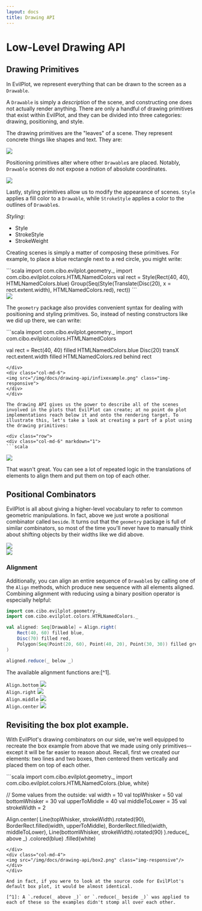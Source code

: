 ```yaml
---
layout: docs
title: Drawing API
---
```

# Low-Level Drawing API

## Drawing Primitives

In EvilPlot, we represent everything that can be drawn to the screen as a `Drawable`.

A `Drawable` is simply a _description_ of the scene, and constructing one does not actually render anything. There are only a handful of drawing primitives that exist within EvilPlot, and they can be divided into three categories: drawing, positioning, and style.

The drawing primitives are the "leaves" of a scene. They represent concrete things like shapes and text. They are: 
<div class="container">
<img src="/img/docs/drawing-api/drawingprimitives.png" class="img-responsive"/>
</div>

Positioning primitives alter where other `Drawable`s are placed. Notably, `Drawable` scenes do not expose a notion of absolute coordinates.

<div class="container">
<img src="/img/docs/drawing-api/positioningprimitives.png" class="img-responsive"/>
</div>

Lastly, styling primitives allow us to modify the appearance of scenes. `Style` applies a fill color to a `Drawable`, while `StrokeStyle` applies a color to the outlines of `Drawable`s. 

_Styling_:
* Style
* StrokeStyle
* StrokeWeight


Creating scenes is simply a matter of composing these primitives. For example, to place a blue rectangle next to a red circle, you might write:
<div class="row">
<div class="col-md-6" markdown="1">
```scala
import com.cibo.evilplot.geometry._
import com.cibo.evilplot.colors.HTMLNamedColors
val rect = Style(Rect(40, 40), HTMLNamedColors.blue)
Group(Seq(Style(Translate(Disc(20), x = rect.extent.width), HTMLNamedColors.red), rect))
```
</div>
<div class="col-md-6">
<img src="/img/docs/drawing-api/initialexample.png" class="img-responsive">
</div>
</div>

The `geometry` package also provides convenient syntax for dealing with positioning and styling primitives. So, instead of nesting constructors like we did up there, we can write:

<div class="row">
<div class="col-md-6" markdown="1">
```scala
import com.cibo.evilplot.geometry._
import com.cibo.evilplot.colors.HTMLNamedColors

val rect = Rect(40, 40) filled HTMLNamedColors.blue
Disc(20) transX rect.extent.width filled HTMLNamedColors.red behind rect
```
</div>
<div class="col-md-6">
<img src="/img/docs/drawing-api/infixexample.png" class="img-responsive">
</div>
</div>

The drawing API gives us the power to describe all of the scenes involved in the plots that EvilPlot can create; at no point do plot implementations reach below it and onto the rendering target. To illustrate this, let's take a look at creating a part of a plot using the drawing primitives:

<div class="row">
<div class="col-md-6" markdown="1">
```scala

```
</div>
<div class="col-md-6">
<img src="/img/docs/drawing-api/box1.png" class="img-responsive"/>
</div>
</div>

That wasn't great. You can see a lot of repeated logic in the translations of elements to align them and put them on top of each other.
## Positional Combinators

EvilPlot is all about giving a higher-level vocabulary to refer to common geometric manipulations. In fact, above we just wrote a positional combinator called `beside`. It turns out that the `geometry` package is full of similar combinators, so most of the time you'll never have to manually think about shifting objects by their widths like we did above.

<div class="row">
<div class="col-md-4">
<img src="/img/docs/drawing-api/beside.png" class="img-responsive"/>
</div>
<div class="col-md-4">
<img src="/img/docs/drawing-api/behind.png" class="img-responsive"/>
</div>
</div>


### Alignment

Additionally, you can align an entire sequence of `Drawable`s by calling one of the `Align` methods, which produce new sequence with all elements aligned. Combining alignment with reducing using a binary position operator is especially helpful:


```scala
import com.cibo.evilplot.geometry._
import com.cibo.evilplot.colors.HTMLNamedColors._

val aligned: Seq[Drawable] = Align.right(
	Rect(40, 60) filled blue,
	Disc(70) filled red,
	Polygon(Seq(Point(20, 60), Point(40, 20), Point(30, 30)) filled green)
)

aligned.reduce(_ below _)
```

The available alignment functions are:[^1].


<!-- ugh fix this alignment -->
<div class="container">
<div class="row">
<div class="col-md-3">
<div class="center-block">
<code>Align.bottom</code>
<img src="/img/docs/drawing-api/alignbottom.png" class="img-responsive"/>
</div>
</div>
<div class="col-md-3">
<code>Align.right</code>
<img src="/img/docs/drawing-api/alignright.png" class="img-responsive"/>
</div>
<div class="col-md-3">
<code>Align.middle</code>
<img src="/img/docs/drawing-api/alignmiddle.png" class="img-responsive"/>
</div>
<div class="col-md-3">
<code>Align.center</code>
<img src="/img/docs/drawing-api/aligncenter.png" class="img-responsive"/>
</div>
</div>
</div>

## Revisiting the box plot example.

With EvilPlot's drawing combinators on our side, we're well equipped to recreate the box example from above that we made using only primitives--except it will be far easier to reason about. Recall, first we created our elements: two lines and two boxes, then centered them vertically and placed them on top of each other.


<div class="row">
<div class="col-md-8" markdown="1">
```scala
import com.cibo.evilplot.geometry._
import com.cibo.evilplot.colors.HTMLNamedColors.{blue, white}

// Some values from the outside:
val width = 10
val topWhisker = 50
val bottomWhisker = 30
val upperToMiddle = 40
val middleToLower = 35
val strokeWidth = 2


Align.center(
  Line(topWhisker, strokeWidth).rotated(90),
  BorderRect.filled(width, upperToMiddle),
  BorderRect.filled(width, middleToLower),
  Line(bottomWhisker, strokeWidth).rotated(90) 
).reduce(_ above _)
 .colored(blue)
 .filled(white)
```
</div>
<div class="col-md-4">
<img src="/img/docs/drawing-api/box2.png" class="img-responsive"/>
</div>
</div>

And in fact, if you were to look at the source code for EvilPlot's default box plot, it would be almost identical. 

[^1]: A `.reduce(_ above _)` or `.reduce(_ beside _)` was applied to each of these so the examples didn't stomp all over each other.

